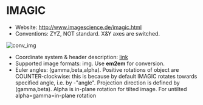 # IMAGIC
  * Website: http://www.imagescience.de/imagic.html
  * Conventions: ZYZ, NOT standard. X&Y axes are switched.

![conv_img](https://cloud.githubusercontent.com/assets/6952870/7274390/981ed638-e8fc-11e4-996f-a83f58fb7aaf.png)

  * Coordinate system & header description: [link](http://www.imagescience.de/formats.html)
  * Supported image formats: img. Use **em2em** for conversion.
  * Euler angles: (gamma,beta,alpha). Positive rotations of object are COUNTER-clockwise: this is because by default IMAGIC rotates towards specified angle, i.e. by -"angle". Projection direction is defined by (gamma,beta). Alpha is in-plane rotation for tilted image. For untilted alpha=gamma=in-plane rotation
